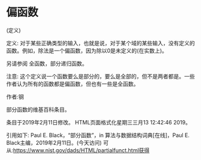 # 偏函数


(定义)



定义:
对于某些正确类型的输入，也就是说，对于某个域的某些输入，没有定义的函数。例如，除法是一个偏函数，因为除以0是未定义的(在实数上)。



另请参阅
全函数，部分递归函数。



注意:
这个定义说一个函数要么是部分的，要么是全部的，但不是两者都是。一些作者认为所有的函数都是偏函数，但也有一些是全函数。


作者:钢


部分函数的维基百科条目。








条目于2019年2月11日修改。
HTML页面格式化星期三三月13 12:42:46 2019。



引用如下:
Paul E. Black，“部分函数”，in
算法与数据结构词典[在线]，Paul E. Black主编，2019年2月11日。(今天访问)
可从:https://www.nist.gov/dads/HTML/partialfunct.html获得